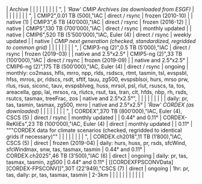 | Archive |  |  |  |  |  |  |  |  | ",
| *'Raw' CMIP Archives (as downloaded from ESGF)* |  |  |  |  |  |  |  | ",
| CMIP2",0.01 TB (500),"IAC | direct / rsync | frozen (2010-10) |  | native (1)
| CMIP3",6 TB (40’000),"IAC | direct / rsync | frozen (2016-12) |  | native
| CMIP5",130 TB (700’000),"IAC | direct / rsync | monthly updated |  | native
| CMIP6",520 TB (5’500’000),"IAC, Euler (4) | direct / rsync | weekly updated |  | native
| *CMIP next generation (checked, standardized, regridded to common grid)* |  |  |  |  |  |  |  | ",
| CMIP3-ng (2)",0.5 TB (5’000),"IAC | direct / rsync | frozen (2019-03) |  | native and 2.5°x2.5°
| CMIP5-ng (2)",33 TB (100’000),"IAC | direct / rsync | frozen (2019-09) |  | native and 2.5°x2.5°
| CMIP6-ng (2)",175 TB (500’000),"IAC, Euler (4) | direct / rsync | ongoing | monthly: co2mass, hfls, mrro, npp, rlds, rsdscs, rtmt, tasmin, tsl, evspsbl, hfss, mrros, pr, rldscs, rsdt, sftlf, tauu, zg500, evspsblsoi, hurs, mrso   prw, rlus, rsus, siconc, tauv, evspsblveg, huss, mrsol, psl, rlut, rsuscs, ta, tos, areacella, gpp, lai, mrsos, ra, rlutcs, rsut, tas, tran, clt, hfds, nbp, rh, rsds, rsutcs, tasmax, treeFrac, zos | native and 2.5°x2.5°",
|  |  |  |  |  |  |  |  | daily: pr, tas, tasmin, tasmax, zg500, mrro | native and 2.5°x2.5°
| *'Raw' CORDEX (as downloaded)* |  |  |  |  |  |  |  | ",
| CORDEX",370 TB (800’000),"IAC, Euler (4), CSCS (5) | direct / rsync | monthly updated |  | 0.44° and 0.11°
| CORDEX-ReKliEs",23 TB (100’000),"IAC, Euler (4) | direct | monthly updated |  | 0.11°
| """CORDEX data for climate scenarios (checked, regridded to identical grids if necessary)"" |  |  |  |  |  |  |  | ",
| CORDEX.ch2018",11 TB (1’800),"IAC, CSCS (5) | direct | frozen (2019-04) | daily: hurs, huss, pr, rsds, sfcWind, sfcWindmax, snw, tas, tasmax, tasmin | 0.44° and 0.11°
| CORDEX.ch2025",46 TB (3’500),"IAC (6) | direct | ongoing | daily: pr, tas, tasmax, tasmin, zg500 | 0.44° and 0.11°
| [[CORDEXFPSCONVData][CORDEX-FPSCONV]]",30T (22'949),"CSCS (7) | direct | ongoing | 1hr: pr, tas, daily: pr, tas, tasmax, tasmin | 2-3km
| | | | | | | | | | |
